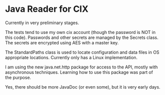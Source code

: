 # Java Reader for CIX

Currently in very preliminary stages.

The tests tend to use my own cix account (though the password is NOT in this code). Passwords and other secrets are 
managed by the Secrets class. The secrets are encrypted using AES with a master key.

The StandardPaths class is used to locate configuration and data files in OS appropriate locations.
Currently only has a Linux implementation.

I am using the new java.net.http package for access to the API, mostly with asynchronous techniques.
Learning how to use this package was part of the purpose.

Yes, there should be more JavaDoc (or even some), but it is very early days.


